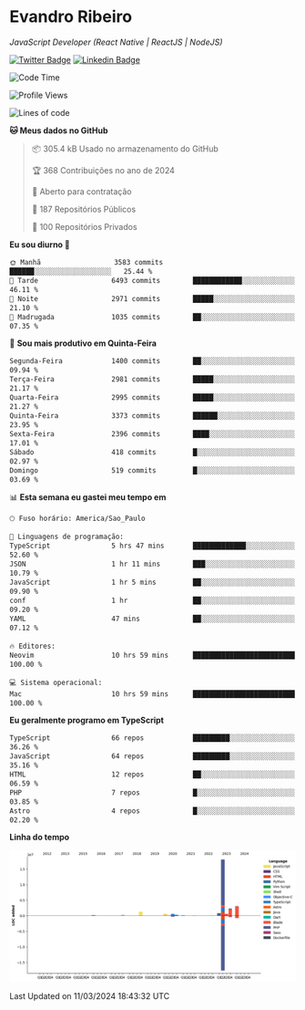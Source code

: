 # Evandro **Ribeiro**

*JavaScript Developer (React Native | ReactJS | NodeJS)*

[![Twitter Badge](https://img.shields.io/badge/-@ribeiroevandro-201B2D?style=flat-square&labelColor=201B2D&logo=twitter&logoColor=white&link=https://twitter.com/ribeiroevandro)](https://twitter.com/ribeiroevandro) 
[![Linkedin Badge](https://img.shields.io/badge/-Evandro%20Ribeiro-201B2D?style=flat-square&logo=Linkedin&logoColor=white&link=https://www.linkedin.com/in/ribeiroevandro)](https://www.linkedin.com/in/ribeiroevandro) 


<!--START_SECTION:waka-->
![Code Time](http://img.shields.io/badge/Code%20Time-3%2C746%20hrs%2023%20mins-blue)

![Profile Views](http://img.shields.io/badge/Visualizac%C3%B5es%20do%20perfil-0-blue)

![Lines of code](https://img.shields.io/badge/Desde%20o%20Hello%20World%20eu%20escrevi-28.1%20million%20linhas%20de%20c%C3%B3digo-blue)

**🐱 Meus dados no GitHub** 

> 📦 305.4 kB Usado no armazenamento do GitHub 
 > 
> 🏆 368 Contribuições no ano de 2024
 > 
> 💼 Aberto para contratação
 > 
> 📜 187 Repositórios Públicos 
 > 
> 🔑 100 Repositórios Privados 
 > 
**Eu sou diurno 🐤** 

```text
🌞 Manhã                  3583 commits        ██████░░░░░░░░░░░░░░░░░░░   25.44 % 
🌆 Tarde                  6493 commits        ████████████░░░░░░░░░░░░░   46.11 % 
🌃 Noite                  2971 commits        █████░░░░░░░░░░░░░░░░░░░░   21.10 % 
🌙 Madrugada              1035 commits        ██░░░░░░░░░░░░░░░░░░░░░░░   07.35 % 
```
📅 **Sou mais produtivo em Quinta-Feira** 

```text
Segunda-Feira            1400 commits        ██░░░░░░░░░░░░░░░░░░░░░░░   09.94 % 
Terça-Feira              2981 commits        █████░░░░░░░░░░░░░░░░░░░░   21.17 % 
Quarta-Feira             2995 commits        █████░░░░░░░░░░░░░░░░░░░░   21.27 % 
Quinta-Feira             3373 commits        ██████░░░░░░░░░░░░░░░░░░░   23.95 % 
Sexta-Feira              2396 commits        ████░░░░░░░░░░░░░░░░░░░░░   17.01 % 
Sábado                   418 commits         █░░░░░░░░░░░░░░░░░░░░░░░░   02.97 % 
Domingo                  519 commits         █░░░░░░░░░░░░░░░░░░░░░░░░   03.69 % 
```


📊 **Esta semana eu gastei meu tempo em** 

```text
🕑︎ Fuso horário: America/Sao_Paulo

💬 Linguagens de programação: 
TypeScript               5 hrs 47 mins       █████████████░░░░░░░░░░░░   52.60 % 
JSON                     1 hr 11 mins        ███░░░░░░░░░░░░░░░░░░░░░░   10.79 % 
JavaScript               1 hr 5 mins         ██░░░░░░░░░░░░░░░░░░░░░░░   09.90 % 
conf                     1 hr                ██░░░░░░░░░░░░░░░░░░░░░░░   09.20 % 
YAML                     47 mins             ██░░░░░░░░░░░░░░░░░░░░░░░   07.12 % 

🔥 Editores: 
Neovim                   10 hrs 59 mins      █████████████████████████   100.00 % 

💻 Sistema operacional: 
Mac                      10 hrs 59 mins      █████████████████████████   100.00 % 
```

**Eu geralmente programo em TypeScript** 

```text
TypeScript               66 repos            █████████░░░░░░░░░░░░░░░░   36.26 % 
JavaScript               64 repos            █████████░░░░░░░░░░░░░░░░   35.16 % 
HTML                     12 repos            ██░░░░░░░░░░░░░░░░░░░░░░░   06.59 % 
PHP                      7 repos             █░░░░░░░░░░░░░░░░░░░░░░░░   03.85 % 
Astro                    4 repos             █░░░░░░░░░░░░░░░░░░░░░░░░   02.20 % 
```



**Linha do tempo**

![Lines of Code chart](https://raw.githubusercontent.com/ribeiroevandro/ribeiroevandro/main/assets/bar_graph.png)


 Last Updated on 11/03/2024 18:43:32 UTC
<!--END_SECTION:waka-->

